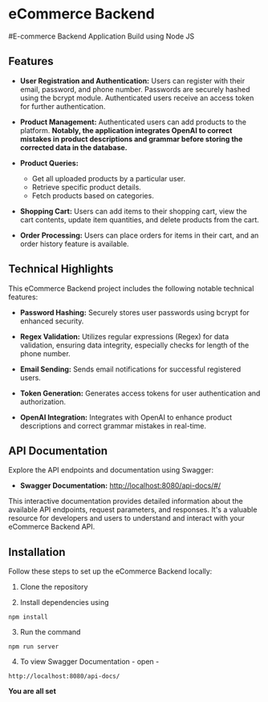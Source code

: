 # eCommerce Backend

#E-commerce Backend Application Build using Node JS

## Features

- **User Registration and Authentication:** Users can register with their email, password, and phone number. Passwords are securely hashed using the bcrypt module. Authenticated users receive an access token for further authentication.

- **Product Management:** Authenticated users can add products to the platform. **Notably, the application integrates OpenAI to correct mistakes in product descriptions and grammar before storing the corrected data in the database.**

- **Product Queries:**
  - Get all uploaded products by a particular user.
  - Retrieve specific product details.
  - Fetch products based on categories.

- **Shopping Cart:** Users can add items to their shopping cart, view the cart contents, update item quantities, and delete products from the cart.

- **Order Processing:** Users can place orders for items in their cart, and an order history feature is available.

## Technical Highlights

This eCommerce Backend project includes the following notable technical features:

- **Password Hashing:** Securely stores user passwords using bcrypt for enhanced security.

- **Regex Validation:** Utilizes regular expressions (Regex) for data validation, ensuring data integrity, especially checks for length of the phone number.

- **Email Sending:** Sends email notifications for successful registered users.

- **Token Generation:** Generates access tokens for user authentication and authorization.

- **OpenAI Integration:** Integrates with OpenAI to enhance product descriptions and correct grammar mistakes in real-time.

## API Documentation

Explore the API endpoints and documentation using Swagger:

- **Swagger Documentation:** [http://localhost:8080/api-docs/#/](http://localhost:8080/api-docs/#/)

This interactive documentation provides detailed information about the available API endpoints, request parameters, and responses. It's a valuable resource for developers and users to understand and interact with your eCommerce Backend API.



## Installation

Follow these steps to set up the eCommerce Backend locally:

1. Clone the repository

2. Install dependencies using 
```
npm install
```
3. Run the command
```
npm run server
```
4. To view Swagger Documentation - 
open - 
```
http://localhost:8080/api-docs/
```

**You are all set**

